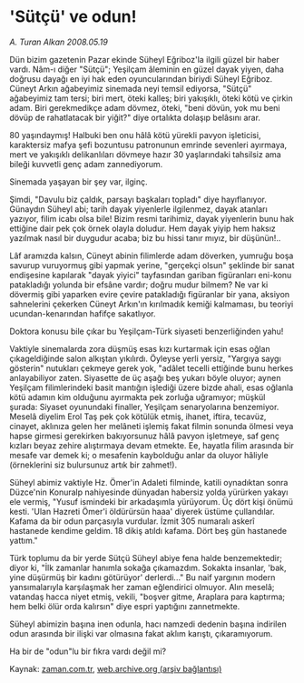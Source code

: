 # 'Sütçü' ve odun!

*A. Turan Alkan 2008.05.19*

<tr><td class="metin" colspan="2" style="padding-top: 20px; padding-left: 5px; padding-right: 10px;">Dün bizim gazetenin Pazar ekinde Süheyl Eğriboz'la ilgili güzel bir haber vardı. Nâm-ı diğer "Sütçü"; Yeşilçam âleminin en güzel dayak yiyen, daha doğrusu dayağı en iyi hak eden oyuncularından biriydi Süheyl Eğriboz. Cüneyt Arkın ağabeyimiz sinemada neyi temsil ediyorsa, "Sütçü" ağabeyimiz tam tersi; biri mert, öteki kalleş; biri yakışıklı, öteki kötü ve çirkin adam. Biri gerekmedikçe adam dövmez, öteki, "beni dövün, yok mu beni dövüp de rahatlatacak bir yiğit?" diye ortalıkta dolaşıp belâsını arar.</td></tr><tr><td class="metin" colspan="2" style="padding-top: 20px; padding-left: 5px; padding-right: 10px;"><p>80 yaşındaymış! Halbuki ben onu hâlâ kötü yürekli pavyon işleticisi, karaktersiz mafya şefi bozuntusu patronunun emrinde sevenleri ayırmaya, mert ve yakışıklı delikanlıları dövmeye hazır 30 yaşlarındaki tahsilsiz ama bileği kuvvetli genç adam zannediyorum.
<p>Sinemada yaşayan bir şey var, ilginç.
<p>Şimdi, "Davulu biz çaldık, parsayı başkaları topladı" diye hayıflanıyor. Günaydın Süheyl abi; tarih dayak yiyenlerle ilgilenmez, dayak atanları yazıyor, filim icabı olsa bile! Bizim resmi tarihimiz, dayak yiyenlerin bunu hak ettiğine dair pek çok örnek olayla doludur. Hem dayak yiyip hem haksız yazılmak nasıl bir duygudur acaba; biz bu hissi tanır mıyız, bir düşünün!..
<p>Lâf aramızda kalsın, Cüneyt abinin filimlerde adam döverken, yumruğu boşa savurup vuruyormuş gibi yapmak yerine, "gerçekçi olsun" şeklinde bir sanat endişesine kapılarak "dayak yiyici" tayfasından gariban figüranları eni-konu patakladığı yolunda bir efsâne vardır; doğru mudur bilmem? Ne var ki dövermiş gibi yaparken evire çevire patakladığı figüranlar bir yana, aksiyon sahnelerini çekerken Cüneyt Arkın'ın kırılmadık kemiği kalmaması, bu teoriyi ucundan-kenarından hafifçe sakatlıyor.
<p>Doktora konusu bile çıkar bu Yeşilçam-Türk siyaseti benzerliğinden yahu! 
<p>Vaktiyle sinemalarda zora düşmüş esas kızı kurtarmak için esas oğlan çıkageldiğinde salon alkıştan yıkılırdı. Öyleyse yerli yersiz, "Yargıya saygı gösterin" nutukları çekmeye gerek yok, "adâlet tecelli ettiğinde bunu herkes anlayabiliyor zaten. Siyasette de üç aşağı beş yukarı böyle oluyor; aynen Yeşilçam filimlerindeki basit mantığın işlediği üzere bizde ahali, esas oğlanla kötü adamın kim olduğunu ayırmakta pek zorluğa uğramıyor; müşkül şurada: Siyaset oyunundaki finaller, Yeşilçam senaryolarına benzemiyor. Meselâ diyelim Erol Taş pek çok kötülük etmiş, ihanet, iftira, tecavüz, cinayet, aklınıza gelen her melâneti işlemiş fakat filmin sonunda ölmesi veya hapse girmesi gerekirken bakıyorsunuz hâlâ pavyon işletmeye, saf genç kızları beyaz zehire alıştırmaya devam etmekte. Ee, hayatla filim arasında bir mesafe var demek ki; o mesafenin kaybolduğu anlar da oluyor hâliyle (örneklerini siz bulursunuz artık bir zahmet!).
<p>Süheyl abimiz vaktiyle Hz. Ömer'in Adaleti filminde, katili oynadıktan sonra Düzce'nin Konuralp nahiyesinde dünyadan habersiz yolda yürürken yakayı ele vermiş, "Yusuf ismindeki bir arkadaşımla yürüyorum. Üç dört kişi önümü kesti. 'Ulan Hazreti Ömer'i öldürürsün haaa' diyerek üstüme çullandılar. Kafama da bir odun parçasıyla vurdular. İzmit 305 numaralı askerî hastanede kendime geldim. 18 dikiş atıldı kafama. Dört beş gün hastanede yattım."
<p>Türk toplumu da bir yerde Sütçü Süheyl abiye fena halde benzemektedir; diyor ki, "İlk zamanlar hanımla sokağa çıkamazdım. Sokakta insanlar, 'bak, yine düşürmüş bir kadını götürüyor' derlerdi..." Bu naif yargının modern yansımalarıyla karşılaşmak her zaman eğlendirici olmuyor. Alın meselâ; vatandaş hacca niyet etmiş, vekili, "boşver gitme, Araplara para kaptırma; hem belki ölür orda kalırsın" diye espri yaptığını zannetmekte.
<p>Süheyl abimizin başına inen odunla, hacı namzedi dedenin başına indirilen odun arasında bir ilişki var olmasına fakat aklım karıştı, çıkaramıyorum.
<p>Ha bir de "odun"lu bir fıkra vardı değil mi?<br/></p></p></p></p></p></p></p></p></p></p></td></tr>

Kaynak: [zaman.com.tr](http://zaman.com.tr/yazar.do?yazino=691318), [web.archive.org (arşiv bağlantısı)](http://web.archive.org/web/20080527072701/http://www.zaman.com.tr:80/yazar.do?yazino=691318)
